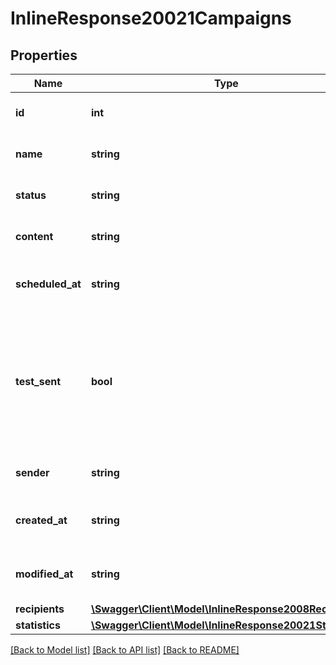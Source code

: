 # InlineResponse20021Campaigns

## Properties
Name | Type | Description | Notes
------------ | ------------- | ------------- | -------------
**id** | **int** | ID of the SMS Campaign | 
**name** | **string** | Name of the SMS Campaign | 
**status** | **string** | Status of the SMS Campaign | 
**content** | **string** | Content of the SMS Campaign | 
**scheduled_at** | **string** | Date on which SMS campaign is scheduled | 
**test_sent** | **bool** | Retrieved the status of test SMS sending. (true&#x3D;Test SMS has been sent  false&#x3D;Test SMS has not been sent) | 
**sender** | **string** | Sender of the SMS Campaign | 
**created_at** | **string** | Creation date of the SMS campaign | 
**modified_at** | **string** | Date of last modification of the SMS campaign | 
**recipients** | [**\Swagger\Client\Model\InlineResponse2008Recipients**](InlineResponse2008Recipients.md) |  | [optional] 
**statistics** | [**\Swagger\Client\Model\InlineResponse20021Statistics**](InlineResponse20021Statistics.md) |  | [optional] 

[[Back to Model list]](../README.md#documentation-for-models) [[Back to API list]](../README.md#documentation-for-api-endpoints) [[Back to README]](../README.md)



